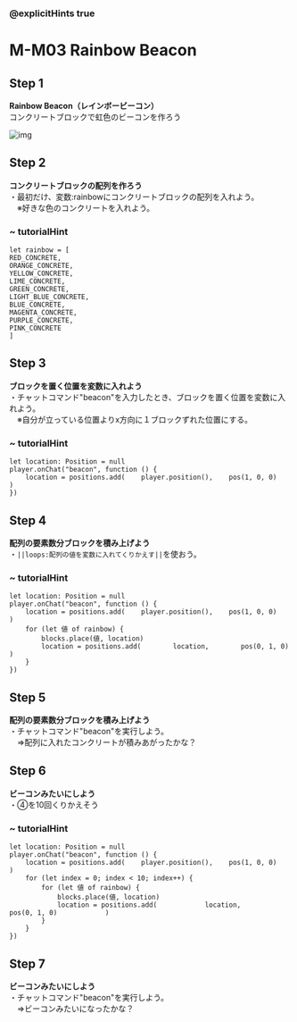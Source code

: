 ### @explicitHints true

# M-M03 Rainbow Beacon

## Step 1 	
**Rainbow Beacon（レインボービーコン）**  
コンクリートブロックで虹色のビーコンを作ろう

![img](https://teck89.xsrv.jp/MEE_tutorial/img/M-M03.png)


## Step 2
**コンクリートブロックの配列を作ろう**  
・最初だけ、変数:rainbowにコンクリートブロックの配列を入れよう。  
　※好きな色のコンクリートを入れよう。

### ~ tutorialHint
```blocks
let rainbow = [
RED_CONCRETE,
ORANGE_CONCRETE,
YELLOW_CONCRETE,
LIME_CONCRETE,
GREEN_CONCRETE,
LIGHT_BLUE_CONCRETE,
BLUE_CONCRETE,
MAGENTA_CONCRETE,
PURPLE_CONCRETE,
PINK_CONCRETE
]
```

## Step 3	
**ブロックを置く位置を変数に入れよう**  
・チャットコマンド"beacon"を入力したとき、ブロックを置く位置を変数に入れよう。  
　※自分が立っている位置よりx方向に１ブロックずれた位置にする。

### ~ tutorialHint
```blocks
let location: Position = null
player.onChat("beacon", function () {
    location = positions.add(    player.position(),    pos(1, 0, 0)    )
})
```


## Step 4	
**配列の要素数分ブロックを積み上げよう**  
・``||loops:配列の値を変数に入れてくりかえす||``を使おう。

### ~ tutorialHint
```blocks
let location: Position = null
player.onChat("beacon", function () {
    location = positions.add(    player.position(),    pos(1, 0, 0)    )
    for (let 値 of rainbow) {
        blocks.place(値, location)
        location = positions.add(        location,        pos(0, 1, 0)        )
    }
})
```

## Step 5	
**配列の要素数分ブロックを積み上げよう**  
・チャットコマンド"beacon"を実行しよう。  
　⇒配列に入れたコンクリートが積みあがったかな？

## Step 6	
**ビーコンみたいにしよう**  
・④を10回くりかえそう 

### ~ tutorialHint
```blocks
let location: Position = null
player.onChat("beacon", function () {
    location = positions.add(    player.position(),    pos(1, 0, 0)    )
    for (let index = 0; index < 10; index++) {
        for (let 値 of rainbow) {
            blocks.place(値, location)
            location = positions.add(            location,            pos(0, 1, 0)            )
        }
    }
})
```

## Step 7
**ビーコンみたいにしよう**  
・チャットコマンド"beacon"を実行しよう。  
　⇒ビーコンみたいになったかな？
